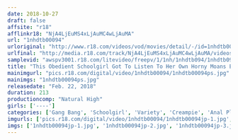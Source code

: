 ```yaml
---
date: 2018-10-27
draft: false
affsite: "r18"
afflinkr18: "NjA4LjEuMS4xLjAuMC4wLjAuMA"
url: "1nhdtb00094"
urloriginal: "http://www.r18.com/videos/vod/movies/detail/-/id=1nhdtb00094"
urlfinal: "http://media.r18.com/track/NjA4LjEuMS4xLjAuMC4wLjAuMA/videos/vod/movies/detail/-/id=1nhdtb00094"
samplevid: "awspv3001.r18.com/litevideo/freepv/1/1nh/1nhdtb094/1nhdtb094_dmb_w.mp4"
title: "This Obedient Schoolgirl Got To Listen To Her Own Horny Moans Echoing Through The Quiet Girls Dorm Deep Pussy Creampie Anal Gang Bang Sex"
mainimgurl: "pics.r18.com/digital/video/1nhdtb00094/1nhdtb00094ps.jpg"
mainimgs: "1nhdtb00094ps.jpg"
releasedate: "Feb. 22, 2018"
duration: 213
productioncomp: "Natural High"
girls: ['----']
categories: ['Gang Bang', 'Schoolgirl', 'Variety', 'Creampie', 'Anal Play', 'Urination', 'Hi-Def']
imgurls: ['pics.r18.com/digital/video/1nhdtb00094/1nhdtb00094jp-1.jpg', 'pics.r18.com/digital/video/1nhdtb00094/1nhdtb00094jp-2.jpg', 'pics.r18.com/digital/video/1nhdtb00094/1nhdtb00094jp-3.jpg', 'pics.r18.com/digital/video/1nhdtb00094/1nhdtb00094jp-4.jpg', 'pics.r18.com/digital/video/1nhdtb00094/1nhdtb00094jp-5.jpg', 'pics.r18.com/digital/video/1nhdtb00094/1nhdtb00094jp-6.jpg', 'pics.r18.com/digital/video/1nhdtb00094/1nhdtb00094jp-7.jpg', 'pics.r18.com/digital/video/1nhdtb00094/1nhdtb00094jp-8.jpg', 'pics.r18.com/digital/video/1nhdtb00094/1nhdtb00094jp-9.jpg', 'pics.r18.com/digital/video/1nhdtb00094/1nhdtb00094jp-10.jpg', 'pics.r18.com/digital/video/1nhdtb00094/1nhdtb00094jp-11.jpg', 'pics.r18.com/digital/video/1nhdtb00094/1nhdtb00094jp-12.jpg', 'pics.r18.com/digital/video/1nhdtb00094/1nhdtb00094jp-13.jpg', 'pics.r18.com/digital/video/1nhdtb00094/1nhdtb00094jp-14.jpg', 'pics.r18.com/digital/video/1nhdtb00094/1nhdtb00094jp-15.jpg', 'pics.r18.com/digital/video/1nhdtb00094/1nhdtb00094jp-16.jpg', 'pics.r18.com/digital/video/1nhdtb00094/1nhdtb00094jp-17.jpg', 'pics.r18.com/digital/video/1nhdtb00094/1nhdtb00094jp-18.jpg', 'pics.r18.com/digital/video/1nhdtb00094/1nhdtb00094jp-19.jpg', 'pics.r18.com/digital/video/1nhdtb00094/1nhdtb00094jp-20.jpg']
imgs: ['1nhdtb00094jp-1.jpg', '1nhdtb00094jp-2.jpg', '1nhdtb00094jp-3.jpg', '1nhdtb00094jp-4.jpg', '1nhdtb00094jp-5.jpg', '1nhdtb00094jp-6.jpg', '1nhdtb00094jp-7.jpg', '1nhdtb00094jp-8.jpg', '1nhdtb00094jp-9.jpg', '1nhdtb00094jp-10.jpg', '1nhdtb00094jp-11.jpg', '1nhdtb00094jp-12.jpg', '1nhdtb00094jp-13.jpg', '1nhdtb00094jp-14.jpg', '1nhdtb00094jp-15.jpg', '1nhdtb00094jp-16.jpg', '1nhdtb00094jp-17.jpg', '1nhdtb00094jp-18.jpg', '1nhdtb00094jp-19.jpg', '1nhdtb00094jp-20.jpg']
---
```

